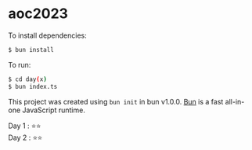 # aoc2023

To install dependencies:

```bash
$ bun install
```

To run:

```bash
$ cd day(x)
$ bun index.ts
```

This project was created using `bun init` in bun v1.0.0. [Bun](https://bun.sh) is a fast all-in-one JavaScript runtime.

Day 1 : ⭐⭐\
Day 2 : ⭐⭐

